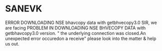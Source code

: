 # SANEVK
ERROR DOWNLOADING NSE bhavcopy data with getbhvecopy3.0
SIR, we are facing PROBLEM IN DOWNLOADING NSE BHVECOPY DATA with getbhavcopy3.0 version. " the underlying connection was closed.An unexpected error occuredon a receive"
please look into the matter & help us out.
